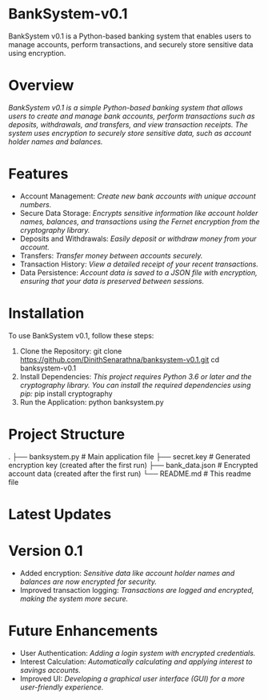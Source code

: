 # BankSystem-v0.1
BankSystem v0.1 is a Python-based banking system that enables users to manage accounts, perform transactions, and securely store sensitive data using encryption.

# Overview
*BankSystem v0.1 is a simple Python-based banking system that allows users to create and manage bank accounts, perform transactions such as deposits, withdrawals, and transfers, and view transaction receipts. The system uses encryption to securely store sensitive data, such as account holder names and balances.*

# Features
- Account Management: *Create new bank accounts with unique account numbers.*
- Secure Data Storage: *Encrypts sensitive information like account holder names, balances, and transactions using the Fernet encryption from the cryptography library.*
- Deposits and Withdrawals: *Easily deposit or withdraw money from your account.*
- Transfers: *Transfer money between accounts securely.*
- Transaction History: *View a detailed receipt of your recent transactions.*
- Data Persistence: *Account data is saved to a JSON file with encryption, ensuring that your data is preserved between sessions.*

# Installation
To use BankSystem v0.1, follow these steps:
1. Clone the Repository:
  git clone https://github.com/DinithSenarathna/banksystem-v0.1.git
  cd banksystem-v0.1
2. Install Dependencies:
   *This project requires Python 3.6 or later and the cryptography library. You can install the required dependencies using pip:*
   pip install cryptography
3. Run the Application:
  python banksystem.py

# Project Structure
.
├── banksystem.py          # Main application file
├── secret.key             # Generated encryption key (created after the first run)
├── bank_data.json         # Encrypted account data (created after the first run)
└── README.md              # This readme file

# Latest Updates
# Version 0.1
- Added encryption: *Sensitive data like account holder names and balances are now encrypted for security.*
- Improved transaction logging: *Transactions are logged and encrypted, making the system more secure.*

# Future Enhancements
- User Authentication: *Adding a login system with encrypted credentials.*
- Interest Calculation: *Automatically calculating and applying interest to savings accounts.*
- Improved UI: *Developing a graphical user interface (GUI) for a more user-friendly experience.*
